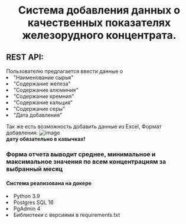 <h1 align="center">Система добавления данных о качественных показателях железорудного концентрата.</h1>

<h2>REST API:</h2>
  Пользователю предлагается ввести данные о 
    <li>"Наименование сырья"</li>
    <li>"Содержание железа"</li>
    <li>"Содержание алюминия"</li>
    <li>"Содержание кремния"</li>
    <li>"Содержание кальция"</li>
    <li>"Содержание серы"</li>
    <li>"Дата добавления"</li>
    
  Так же есть возможность добавить данные из Excel, Формат добавления:
  ![image](https://github.com/Stasnislawe/t3/assets/147979384/748dcbdb-536e-428f-882b-efe5b9be1ce7)<br>
  <strong>дату обязательно в кавычках!</strong>

  <h3>Форма отчета выводит среднее, минимальное и максимальное значения по всем концентрациям за выбранный месяц</h3>
  <h4>Система реализована на докере</h4>
    <li>Python 3.9</li>
    <li>Postgres SQL 16</li>
    <li>PgAdmin 4</li>
    <li>Библиотеки с версиями в requirements.txt</li>
  

